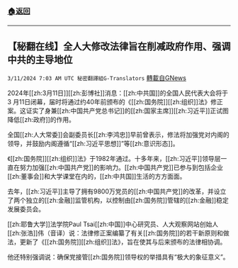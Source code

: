 ###  [:house:返回](README.md)
---


## 【秘翻在线】全人大修改法律旨在削减政府作用、强调中共的主导地位
`3/11/2024 7:03 AM UTC 秘密翻譯組G-Translators` [轉載自GNews](https://gnews.org/articles/2383456)

2024年[[zh:3月11日]][[zh:彭博社]]消息：[[zh:中共国]]的全国人民代表大会将于3 月11日闭幕，届时将通过约40年前颁布的《[[zh:国务院]][[zh:组织]]法》修正案。这证实了身兼[[zh:中国共产党总书记]]的[[zh:国家主席]][[zh:习近平]]正试图降低[[zh:政府]]的作用。

全国[[zh:人大常委]]会副委员长[[zh:李鸿忠]]早前曾表示，修法将加强党对内阁的领导，并鼓励内阁遵循“[[zh:习近平思想]]”等[[zh:意识形态]]。

《[[zh:国务院]][[zh:组织]]法》于1982年通过。十多年来，[[zh:习近平]]领导层一直在努力加强[[zh:中国共产党]]的影响力。[[zh:中国共产党]]已参与到包括企业[[zh:董事会]]和大学课堂在内的，[[zh:中共国]]生活的方方面面。

去年，[[zh:习近平]]主导了拥有9800万党员的[[zh:中国共产党]]的改革，并设立了两个独立的[[zh:金融]]监管机构，以控制由[[zh:国务院]]管辖的[[zh:金融]]稳定发展委员会。

[[zh:耶鲁大学]]法学院Paul Tsai[[zh:中国]]中心研究员、人大观察网站创始人[[zh:张浩]]伟（音译）说：法律修正案编纂了有关[[zh:国务院]]的若干新原则和做法，更新了《[[zh:国务院]][[zh:组织]]法》，旨在使其与后来颁布的法律相协调。

他还特别强调说：确保党接管[[zh:国务院]]领导权的举措具有“极大的象征意义”。
